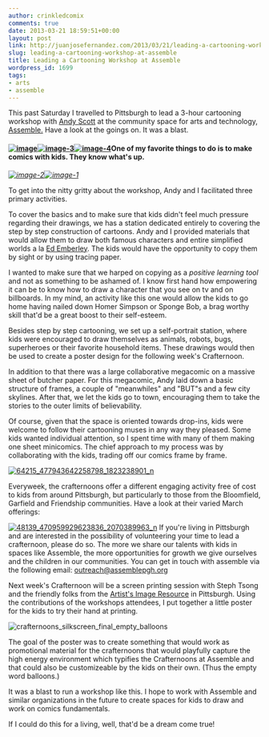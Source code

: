 ```yaml
---
author: crinkledcomix
comments: true
date: 2013-03-21 18:59:51+00:00
layout: post
link: http://juanjosefernandez.com/2013/03/21/leading-a-cartooning-workshop-at-assemble/
slug: leading-a-cartooning-workshop-at-assemble
title: Leading a Cartooning Workshop at Assemble
wordpress_id: 1699
tags:
- arts
- assemble
---
```


This past Saturday I travelled to Pittsburgh to lead a 3-hour cartooning workshop with [Andy Scott](http://littletired.wordpress.com/about-2/) at the community space for arts and technology, [Assemble.](http://assemblepgh.org/)
Have a look at the goings on. It was a blast.


#### [![image](http://fernandezjuanjose.files.wordpress.com/2013/03/image.jpeg)](http://fernandezjuanjose.files.wordpress.com/2013/03/image.jpeg)[![image-3](http://fernandezjuanjose.files.wordpress.com/2013/03/image-3.jpeg)](http://fernandezjuanjose.files.wordpress.com/2013/03/image-3.jpeg)[![image-4](http://fernandezjuanjose.files.wordpress.com/2013/03/image-4.jpeg)](http://fernandezjuanjose.files.wordpress.com/2013/03/image-4.jpeg)One of my favorite things to do is to make comics with kids. They know what's up.




_[![image-2](http://fernandezjuanjose.files.wordpress.com/2013/03/image-2.jpeg)](http://fernandezjuanjose.files.wordpress.com/2013/03/image-2.jpeg)[![image-1](http://fernandezjuanjose.files.wordpress.com/2013/03/image-1.jpeg)](http://fernandezjuanjose.files.wordpress.com/2013/03/image-1.jpeg)_


To get into the nitty gritty about the workshop, Andy and I facilitated three primary activities.

To cover the basics and to make sure that kids didn't feel much pressure regarding their drawings, we has a station dedicated entirely to covering the step by step construction of cartoons. Andy and I provided materials that would allow them to draw both famous characters and entire simplified worlds a la [Ed Emberley](http://www.edemberley.com/pages/main.aspx). The kids would have the opportunity to copy them by sight or by using tracing paper.

I wanted to make sure that we harped on copying as a _positive learning tool_ and not as something to be ashamed of. I know first hand how empowering it can be to know how to draw a character that you see on tv and on billboards. In my mind, an activity like this one would allow the kids to go home having nailed down Homer Simpson or Sponge Bob, a brag worthy skill that'd be a great boost to their self-esteem.

Besides step by step cartooning, we set up a self-portrait station, where kids were encouraged to draw themselves as animals, robots, bugs, superheroes or their favorite household items. These drawings would then be used to create a poster design for the following week's Crafternoon.

In addition to that there was a large collaborative megacomic on a massive sheet of butcher paper. For this megacomic, Andy laid down a basic structure of frames, a couple of "meanwhiles" and "BUT"s and a few city skylines. After that, we let the kids go to town, encouraging them to take the stories to the outer limits of believability.

Of course, given that the space is oriented towards drop-ins, kids were welcome to follow their cartooning muses in any way they pleased. Some kids wanted individual attention, so I spent time with many of them making one sheet minicomics. The chief approach to my process was by collaborating with the kids, trading off our comics frame by frame.

[![64215_477943642258798_1823238901_n](http://fernandezjuanjose.files.wordpress.com/2013/03/64215_477943642258798_1823238901_n.jpeg)](http://fernandezjuanjose.files.wordpress.com/2013/03/64215_477943642258798_1823238901_n.jpeg)

Everyweek, the crafternoons offer a different engaging activity free of cost to kids from around Pittsburgh, but particularly to those from the Bloomfield, Garfield and Friendship communities. Have a look at their varied March offerings:

[![48139_470959929623836_2070389963_n](http://fernandezjuanjose.files.wordpress.com/2013/03/48139_470959929623836_2070389963_n.jpeg)](http://fernandezjuanjose.files.wordpress.com/2013/03/48139_470959929623836_2070389963_n.jpeg)
If you're living in Pittsburgh and are interested in the possibility of volunteering your time to lead a crafternoon, please do so. The more we share our talents with kids in spaces like Assemble, the more opportunities for growth we give ourselves and the children in our communities. You can get in touch with assemble via the following email: outreach@assemblepgh.org

Next week's Crafternoon will be a screen printing session with Steph Tsong and the friendly folks from the [Artist's Image Resource](http://artistsimageresource.wordpress.com/) in Pittsburgh. Using the contributions of the workshops attendees, I put together a little poster for the kids to try their hand at printing.

![crafternoons_silkscreen_final_empty_balloons](http://fernandezjuanjose.files.wordpress.com/2013/03/crafternoons_silkscreen_final_empty_balloons.gif)

The goal of the poster was to create something that would work as promotional material for the crafternoons that would playfully capture the high energy environment which typifies the Crafternoons at Assemble and that could also be customizeable by the kids on their own. (Thus the empty word balloons.)

It was a blast to run a workshop like this. I hope to work with Assemble and similar organizations in the future to create spaces for kids to draw and work on comics fundamentals.

If I could do this for a living, well, that'd be a dream come true!
